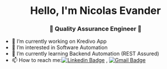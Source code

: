 <h1 align="center"> Hello, I'm Nicolas Evander</h1>
<h3 align="center">🚀 Quality Assurance Engineer 🚀</h3>

- 🔭 I’m currently working on Kredivo App
- 👀 I’m interested in Software Automation
- 🌱 I’m currently learning Backend Automation (REST Assured)
- 📫 How to reach me:[![Linkedin Badge](https://img.shields.io/badge/-LinkedIn-blue?style=flat-square&logo=Linkedin&logoColor=white&link=)](https://www.linkedin.com/in/nicolas-evander) 
, [![Gmail Badge](https://img.shields.io/badge/-Gmail-c14438?style=flat-square&logo=Gmail&logoColor=white&link=mailto:shuklaraghav321.com)](mailto:nicolasevander@gmail.com)
